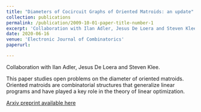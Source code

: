 ```yaml
---
title: "Diameters of Cocircuit Graphs of Oriented Matroids: an update"
collection: publications
permalink: /publication/2009-10-01-paper-title-number-1
excerpt: 'Collaboration with Ilan Adler, Jesus De Loera and Steven Klee.'
date: 2020-06-16
venue: 'Electronic Journal of Combinatorics'
paperurl: 

---
```

Collaboration with Ilan Adler, Jesus De Loera and Steven Klee. 

This paper studies open problems on the diameter of oriented matroids. Oriented matroids are combinatorial structures that generalize linear programs and have played a key role in the theory of linear optimization.

[Arxiv preprint available here](https://arxiv.org/abs/2006.08922)

